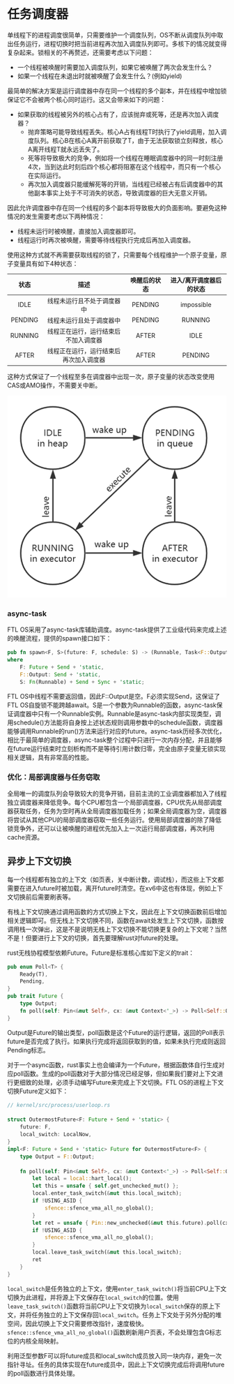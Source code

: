 # 任务调度器

单线程下的进程调度很简单，只需要维护一个调度队列，OS不断从调度队列中取出任务运行，进程切换时把当前进程再次加入调度队列即可。多核下的情况就变得复杂起来。锁相关的不再赘述，还需要考虑以下问题：

* 一个线程被唤醒时需要加入调度队列，如果它被唤醒了两次会发生什么？
* 如果一个线程在未退出时就被唤醒了会发生什么？(例如yield)

最简单的解决方案是运行调度器中存在同一个线程的多个副本，并在线程中增加锁保证它不会被两个核心同时运行。这又会带来如下的问题：

* 如果获取的线程被另外的核心占有了，应该抛弃或死等，还是再次加入调度器？
  * 抛弃策略可能导致线程丢失。核心A占有线程T时执行了yield调用，加入调度队列。核心B在核心A离开前获取了T，由于无法获取锁立刻释放，核心A离开线程T就永远丢失了。
  * 死等将导致极大的竞争，例如将一个线程在睡眠调度器中的同一时刻注册4次，当到达此时刻后四个核心都将阻塞在这个线程中，而只有一个核心在实际运行。
  * 再次加入调度器只能缓解死等的开销，当线程已经被占有后调度器中的其他副本事实上处于不可消失的状态，导致调度器的巨大无意义开销。

因此允许调度器中存在同一个线程的多个副本将导致极大的负面影响。要避免这种情况的发生需要考虑以下两种情况：

* 线程未运行时被唤醒，直接加入调度器即可。
* 线程运行时再次被唤醒，需要等待线程执行完成后再加入调度器。

使用这种方式就不再需要获取线程的锁了，只需要每个线程维护一个原子变量，原子变量具有如下4种状态：

|  状态   |                  描述                  | 唤醒后的状态 | 进入/离开调度器后的状态 |
| :-----: | :------------------------------------: | :----------: | :---------------------: |
|  IDLE   |       线程未运行且不处于调度器中       |   PENDING    |       impossible        |
| PENDING |        线程未运行且处于调度器中        |   PENDING    |         RUNNING         |
| RUNNING |  线程正在运行，运行结束后不加入调度器  |    AFTER     |          IDLE           |
|  AFTER  | 线程正在运行，运行结束后再次加入调度器 |    AFTER     |         PENDING         |

这种方式保证了一个线程至多在调度器中出现一次，原子变量的状态改变使用CAS或AMO操作，不需要关中断。

![image-20220527005951061](pic/任务调度器-0.png)

### async-task

FTL OS采用了async-task库辅助调度。async-task提供了工业级代码来完成上述的唤醒流程，提供的spawn接口如下：

```rust
pub fn spawn<F, S>(future: F, schedule: S) -> (Runnable, Task<F::Output>)
where
    F: Future + Send + 'static,
    F::Output: Send + 'static,
    S: Fn(Runnable) + Send + Sync + 'static;
```

FTL OS中线程不需要返回值，因此F::Output是空。F必须实现Send，这保证了FTL OS自旋锁不能跨越await。S是一个参数为Runnable的函数，async-task保证调度器中只有一个Runnable实例。Runnable是async-task内部实现类型，调用schedule()方法能将自身按上述状态规则调用参数中的schedule函数，调度器能够调用Runnable的run()方法来运行对应的future。async-task历经多次优化，相比于最简单的调度器，async-task整个过程中只进行一次内存分配，并且能够在future运行结束时立刻析构而不是等待引用计数归零，完全由原子变量无锁实现相关逻辑，具有非常高的性能。

### 优化：局部调度器与任务窃取

全局唯一的调度队列会导致较大的竞争开销，目前主流的工业调度器都加入了线程独立调度器来降低竞争。每个CPU都包含一个局部调度器，CPU优先从局部调度器获取任务，任务为空时再从全局调度器加载任务；如果全局调度器为空，调度器将尝试从其他CPU的局部调度器窃取一些任务运行。使用局部调度器的除了降低锁竞争外，还可以让被唤醒的进程优先加入上一次运行局部调度器，再次利用cache资源。

## 异步上下文切换

每一个线程都有独立的上下文（如页表，关中断计数，调试栈），而这些上下文都需要在进入future时被加载，离开future时清空。在xv6中这也有体现，例如上下文切换前后需要刷表等。

有栈上下文切换通过调用函数的方式切换上下文，因此在上下文切换函数前后增加相关逻辑即可。但无栈上下文切换不同，函数在await处发生上下文切换，函数按调用栈一次弹出，这是不是说明无栈上下文切换不能切换更复杂的上下文呢？当然不是！但要进行上下文的切换，首先要理解rust对future的处理。

rust无栈协程模型依赖Future。Future是标准核心库如下定义的trait：

```rust
pub enum Poll<T> {
    Ready(T),
    Pending,
}
pub trait Future {
    type Output;
    fn poll(self: Pin<&mut Self>, cx: &mut Context<'_>) -> Poll<Self::Output>;
}
```

Output是Future的输出类型，poll函数是这个Future的运行逻辑，返回的Poll表示future是否完成了执行。如果执行完成将返回获取到的值，如果未执行完成则返回Pending标志。

对于一个async函数，rust事实上也会编译为一个Future，根据函数体自行生成对应poll函数。生成的poll函数对于大部分情况已经足够，但如果我们要对上下文进行更细致的处理，必须手动编写Future来完成上下文切换。FTL OS的进程上下文切换Future定义如下：

```rust
// kernel/src/process/userloop.rs

struct OutermostFuture<F: Future + Send + 'static> {
    future: F,
    local_switch: LocalNow,
}
impl<F: Future + Send + 'static> Future for OutermostFuture<F> {
    type Output = F::Output;
    
    fn poll(self: Pin<&mut Self>, cx: &mut Context<'_>) -> Poll<Self::Output> {
        let local = local::hart_local();
        let this = unsafe { self.get_unchecked_mut() };
        local.enter_task_switch(&mut this.local_switch);
        if !USING_ASID {
            sfence::sfence_vma_all_no_global();
        }
        let ret = unsafe { Pin::new_unchecked(&mut this.future).poll(cx) };
        if !USING_ASID {
            sfence::sfence_vma_all_no_global();
        }
        local.leave_task_switch(&mut this.local_switch);
        ret
    }
}
```

`local_switch`是任务独立的上下文，使用`enter_task_switch()`将当前CPU上下文切换为此进程，并将源上下文保存在`local_switch`的位置。使用`leave_task_switch()`函数将当前CPU上下文切换为`local_switch`保存的原上下文，并将任务独立的上下文保存回`local_switch`。任务上下文处于另外分配的堆空间，因此切换上下文只需要修改指针，速度极快。`sfence::sfence_vma_all_no_global()`函数刷新用户页表，不会处理包含G标志位的内核全局映射。

利用泛型参数F可以将future成员和local_switch成员放入同一块内存，避免一次指针寻址。任务的具体实现在future成员中，因此上下文切换完成后将调用future的poll函数进行具体处理。
